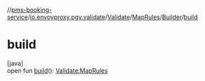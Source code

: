 //[pms-booking-service](../../../../../index.md)/[io.envoyproxy.pgv.validate](../../../index.md)/[Validate](../../index.md)/[MapRules](../index.md)/[Builder](index.md)/[build](build.md)

# build

[java]\
open fun [build](build.md)(): [Validate.MapRules](../index.md)